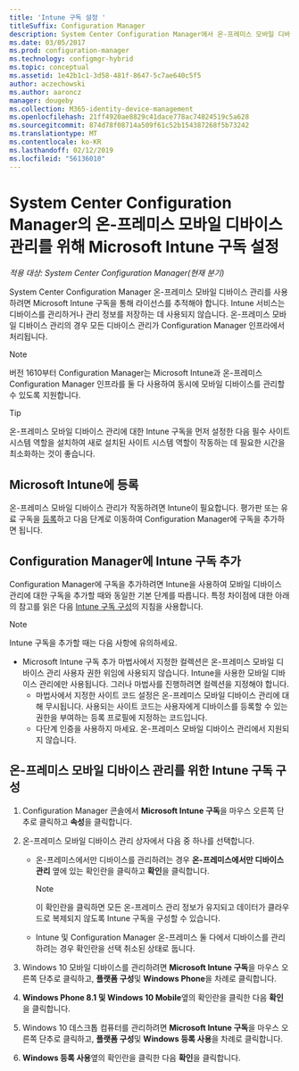 ```yaml
---
title: 'Intune 구독 설정 '
titleSuffix: Configuration Manager
description: System Center Configuration Manager에서 온-프레미스 모바일 디바이스 관리에 대한 라이선스를 추적하도록 Microsoft Intune 구독을 설정합니다.
ms.date: 03/05/2017
ms.prod: configuration-manager
ms.technology: configmgr-hybrid
ms.topic: conceptual
ms.assetid: 1e42b1c1-3d58-481f-8647-5c7ae640c5f5
author: aczechowski
ms.author: aaroncz
manager: dougeby
ms.collection: M365-identity-device-management
ms.openlocfilehash: 21ff4920ae8829c41dace778ac74824519c5a628
ms.sourcegitcommit: 874d78f08714a509f61c52b154387268f5b73242
ms.translationtype: MT
ms.contentlocale: ko-KR
ms.lasthandoff: 02/12/2019
ms.locfileid: "56136010"
---
```

# <a name="set-up-a-microsoft-intune-subscription-for-on-premises-mobile-device-management-in-system-center-configuration-manager"></a>System Center Configuration Manager의 온-프레미스 모바일 디바이스 관리를 위해 Microsoft Intune 구독 설정

*적용 대상: System Center Configuration Manager(현재 분기)*

System Center Configuration Manager 온\-프레미스 모바일 디바이스 관리를 사용하려면 Microsoft Intune 구독을 통해 라이선스를 추적해야 합니다. Intune 서비스는 디바이스를 관리하거나 관리 정보를 저장하는 데 사용되지 않습니다. 온\-프레미스 모바일 디바이스 관리의 경우 모든 디바이스 관리가 Configuration Manager 인프라에서 처리됩니다.  

> [!NOTE]  
> 버전 1610부터 Configuration Manager는 Microsoft Intune과 온-프레미스 Configuration Manager 인프라를 둘 다 사용하여 동시에 모바일 디바이스를 관리할 수 있도록 지원합니다.   

> [!TIP]  
>  온\-프레미스 모바일 디바이스 관리에 대한 Intune 구독을 먼저 설정한 다음 필수 사이트 시스템 역할을 설치하여 새로 설치된 사이트 시스템 역할이 작동하는 데 필요한 시간을 최소화하는 것이 좋습니다.  

##  <a name="sign-up-for-microsoft-intune"></a>Microsoft Intune에 등록  
 온\-프레미스 모바일 디바이스 관리가 작동하려면 Intune이 필요합니다. 평가판 또는 유료 구독을 [등록](http://www.microsoft.com/en-us/server-cloud/products/microsoft-intune/)하고 다음 단계로 이동하여 Configuration Manager에 구독을 추가하면 됩니다.  

##  <a name="add-the-intune-subscription-to-configuration-manager"></a>Configuration Manager에 Intune 구독 추가  
 Configuration Manager에 구독을 추가하려면 Intune을 사용하여 모바일 디바이스 관리에 대한 구독을 추가할 때와 동일한 기본 단계를 따릅니다. 특정 차이점에 대한 아래의 참고를 읽은 다음 [Intune 구독 구성](../deploy-use/configure-intune-subscription.md)의 지침을 사용합니다.  

> [!NOTE]
>  Intune 구독을 추가할 때는 다음 사항에 유의하세요.  
> 
> - Microsoft Intune 구독 추가 마법사에서 지정한 컬렉션은 온\-프레미스 모바일 디바이스 관리 사용자 권한 위임에 사용되지 않습니다. Intune을 사용한 모바일 디바이스 관리에만 사용됩니다. 그러나 마법사를 진행하려면 컬렉션을 지정해야 합니다.  
>   -   마법사에서 지정한 사이트 코드 설정은 온\-프레미스 모바일 디바이스 관리에 대해 무시됩니다. 사용되는 사이트 코드는 사용자에게 디바이스를 등록할 수 있는 권한을 부여하는 등록 프로필에 지정하는 코드입니다.  
>   -   다단계 인증을 사용하지 마세요. 온\-프레미스 모바일 디바이스 관리에서 지원되지 않습니다.  

##  <a name="configure-the-intune-subscription-for-on-premises-mobile-device-management"></a>온-프레미스 모바일 디바이스 관리를 위한 Intune 구독 구성  

1. Configuration Manager 콘솔에서 **Microsoft Intune 구독**을 마우스 오른쪽 단추로 클릭하고 **속성**을 클릭합니다.  

2. 온-프레미스 모바일 디바이스 관리 상자에서 다음 중 하나를 선택합니다.

   - 온-프레미스에서만 디바이스를 관리하려는 경우 **온-프레미스에서만 디바이스 관리** 옆에 있는 확인란을 클릭하고 **확인**을 클릭합니다.  

     > [!NOTE]  
     >  이 확인란을 클릭하면 모든 온-프레미스 관리 정보가 유지되고 데이터가 클라우드로 복제되지 않도록 Intune 구독을 구성할 수 있습니다.  

   - Intune 및 Configuration Manager 온-프레미스 둘 다에서 디바이스를 관리하려는 경우 확인란을 선택 취소된 상태로 둡니다.

3. Windows 10 모바일 디바이스를 관리하려면 **Microsoft Intune 구독**을 마우스 오른쪽 단추로 클릭하고, **플랫폼 구성**및  **Windows Phone**을 차례로 클릭합니다.  

4. **Windows Phone 8.1 및 Windows 10 Mobile**옆의 확인란을 클릭한 다음 **확인**을 클릭합니다.  

5. Windows 10 데스크톱 컴퓨터를 관리하려면 **Microsoft Intune 구독**을 마우스 오른쪽 단추로 클릭하고, **플랫폼 구성**및 **Windows 등록 사용**을 차례로 클릭합니다.  

6. **Windows 등록 사용**옆의 확인란을 클릭한 다음 **확인**을 클릭합니다.  
